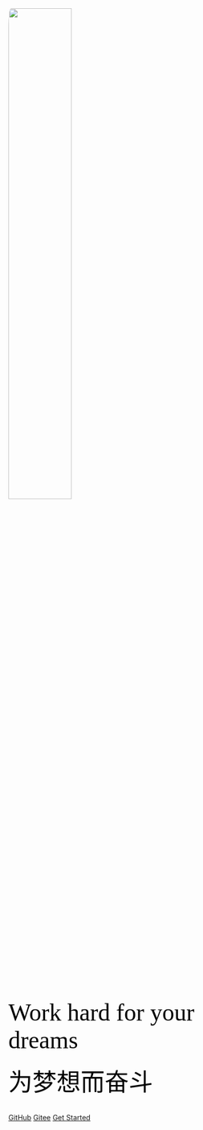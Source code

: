 <!-- _coverpage.md -->


<img src="image/sister.jpg" width="50%" style="border-radius: 2%">

<br>
<br>
<font size="8" face="Spencerian" color="black">
Work hard for your dreams 
</font>
<br>
<br>
<font size="8" face="华文行楷" color="black">
为梦想而奋斗</font>

<br>
<br>

[//]: # (- <font size="6" face="华文行楷" color="black">简单、轻便 &#40;压缩后 ~21kB&#41;)

[//]: # (- 无需生成 html 文件)

[//]: # (- 众多主题</font>)

[//]: # (<br>)

[GitHub](https://github.com/Originator2019)
[Gitee](https://gitee.com/originator2021)
[Get Started](README.md)

<!--[腾讯工蜂](https://git.code.tencent.com/u/v_vyhwang) -->
[//]: # ([GitCode]&#40;https://gitcode.net/CS_1992&#41;)
